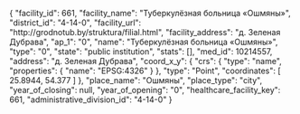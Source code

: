 {
    "facility_id": 661,
    "facility_name": "Туберкулёзная больница «Ошмяны»",
    "district_id": "4-14-0",
    "facility_url": "http:\/\/grodnotub.by\/struktura\/filial.html",
    "facility_address": "д. Зеленая Дубрава",
    "ap_1": "0",
    "name": "Туберкулёзная больница «Ошмяны»",
    "type": "0",
    "state": "public institution",
    "stats": [],
    "med_id": 10214557,
    "address": "д. Зеленая Дубрава",
    "coord_x_y": {
        "crs": {
            "type": "name",
            "properties": {
                "name": "EPSG:4326"
            }
        },
        "type": "Point",
        "coordinates": [
            25.8944,
            54.377
        ]
    },
    "place_name": "Ошмяны",
    "place_type": "city",
    "year_of_closing": null,
    "year_of_opening": "0",
    "healthcare_facility_key": 661,
    "administrative_division_id": "4-14-0"
}